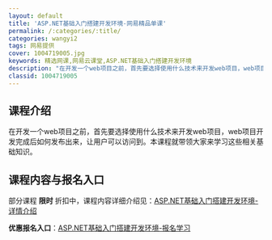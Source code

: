 ```yaml
---
layout: default
title: 'ASP.NET基础入门搭建开发环境-网易精品单课'
permalink: /:categories/:title/
categories: wangyi2
tags: 网易提供
cover: 1004719005.jpg
keywords: 精选网课,网易云课堂,ASP.NET基础入门搭建开发环境
description: "在开发一个web项目之前，首先要选择使用什么技术来开发web项目，web项目开发完成后如何发布出来，让用户可以访问到。本课程就带领大家来学习这些相关基础知识。ASP.NET基础入门搭建开发环"
classid: 1004719005
---
```


## 课程介绍

在开发一个web项目之前，首先要选择使用什么技术来开发web项目，web项目开发完成后如何发布出来，让用户可以访问到。本课程就带领大家来学习这些相关基础知识。

## 课程内容与报名入口

部分课程 **限时** 折扣中，课程内容详细介绍见：[ASP.NET基础入门搭建开发环境-详情介绍](https://study.163.com/course/introduction/1004719005.htm?share=1&shareId=1025206652&utm_campaign=share&utm_medium=iphoneShare&utm_source=&utm_u=1025206652)

**优惠报名入口**：[ASP.NET基础入门搭建开发环境-报名学习](https://study.163.com/course/introduction/1004719005.htm?share=1&shareId=1025206652&utm_campaign=share&utm_medium=iphoneShare&utm_source=&utm_u=1025206652)

